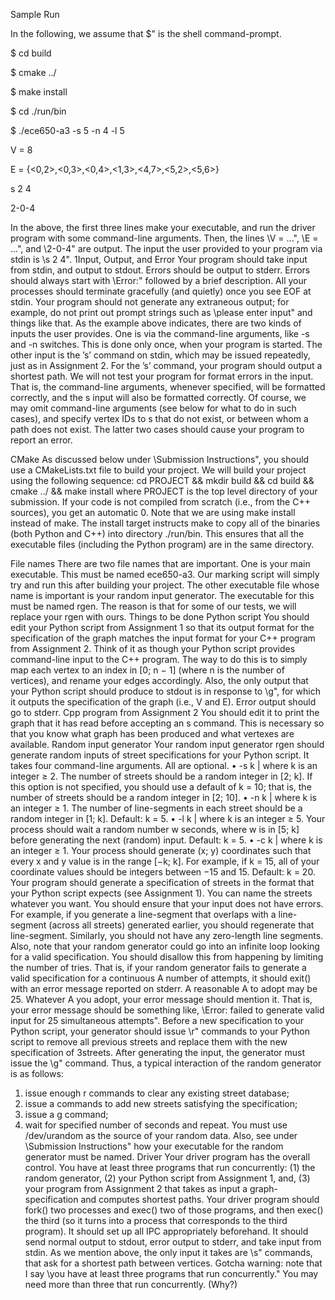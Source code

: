 Sample Run

In the following, we assume that \$" is the shell command-prompt.

$ cd build

$ cmake ../

$ make install

$ cd ./run/bin

$ ./ece650-a3 -s 5 -n 4 -l 5

V = 8

E = {<0,2>,<0,3>,<0,4>,<1,3>,<4,7>,<5,2>,<5,6>}

s 2 4

2-0-4

In the above, the first three lines make your executable, and run the driver program with some
command-line arguments. Then, the lines \V = ...", \E = ...", and \2-0-4" are output. The
input the user provided to your program via stdin is \s 2 4".
1Input, Output, and Error
Your program should take input from stdin, and output to stdout. Errors should be output to stderr.
Errors should always start with \Error:" followed by a brief description. All your processes should
terminate gracefully (and quietly) once you see EOF at stdin. Your program should not generate any
extraneous output; for example, do not print out prompt strings such as \please enter input"
and things like that.
As the example above indicates, there are two kinds of inputs the user provides. One is via the
command-line arguments, like -s and -n switches. This is done only once, when your program is
started. The other input is the ’s’ command on stdin, which may be issued repeatedly, just as in
Assignment 2. For the ’s’ command, your program should output a shortest path.
We will not test your program for format errors in the input. That is, the command-line
arguments, whenever specified, will be formatted correctly, and the s input will also be formatted
correctly. Of course, we may omit command-line arguments (see below for what to do in such cases),
and specify vertex IDs to s that do not exist, or between whom a path does not exist. The latter
two cases should cause your program to report an error.

CMake
As discussed below under \Submission Instructions", you should use a CMakeLists.txt file to build
your project. We will build your project using the following sequence:
cd PROJECT && mkdir build && cd build && cmake ../ && make install
where PROJECT is the top level directory of your submission. If your code is not compiled from
scratch (i.e., from the C++ sources), you get an automatic 0.
Note that we are using make install instead of make. The install target instructs make to
copy all of the binaries (both Python and C++) into directory ./run/bin. This ensures that all
the executable files (including the Python program) are in the same directory.

File names
There are two file names that are important. One is your main executable. This must be named
ece650-a3. Our marking script will simply try and run this after building your project. The other
executable file whose name is important is your random input generator. The executable for this
must be named rgen. The reason is that for some of our tests, we will replace your rgen with ours.
Things to be done
Python script
You should edit your Python script from Assignment 1 so that its output format for the specification
of the graph matches the input format for your C++ program from Assignment 2. Think of it as
though your Python script provides command-line input to the C++ program. The way to do
this is to simply map each vertex to an index in [0; n − 1] (where n is the number of vertices), and
rename your edges accordingly.
Also, the only output that your Python script should produce to stdout is in response to \g",
for which it outputs the specification of the graph (i.e., V and E). Error output should go to stderr.
Cpp program from Assignment 2
You should edit it to print the graph that it has read before accepting an s command. This is
necessary so that you know what graph has been produced and what vertexes are available.
Random input generator
Your random input generator rgen should generate random inputs of street specifications for your
Python script. It takes four command-line arguments. All are optional.
• -s k | where k is an integer ≥ 2. The number of streets should be a random integer in [2; k].
If this option is not specified, you should use a default of k = 10; that is, the number of streets
should be a random integer in [2; 10].
• -n k | where k is an integer ≥ 1. The number of line-segments in each street should be a
random integer in [1; k]. Default: k = 5.
• -l k | where k is an integer ≥ 5. Your process should wait a random number w seconds,
where w is in [5; k] before generating the next (random) input. Default: k = 5.
• -c k | where k is an integer ≥ 1. Your process should generate (x; y) coordinates such that
every x and y value is in the range [−k; k]. For example, if k = 15, all of your coordinate values
should be integers between −15 and 15. Default: k = 20.
Your program should generate a specification of streets in the format that your Python script
expects (see Assignment 1). You can name the streets whatever you want. You should ensure
that your input does not have errors. For example, if you generate a line-segment that overlaps
with a line-segment (across all streets) generated earlier, you should regenerate that line-segment.
Similarly, you should not have any zero-length line segments.
Also, note that your random generator could go into an infinite loop looking for a valid specification. You should disallow this from happening by limiting the number of tries. That is, if your random generator fails to generate a valid specification for a continuous A number of attempts, it should
exit() with an error message reported on stderr. A reasonable A to adopt may be 25. Whatever A
you adopt, your error message should mention it. That is, your error message should be something
like, \Error: failed to generate valid input for 25 simultaneous attempts".
Before a new specification to your Python script, your generator should issue \r" commands to
your Python script to remove all previous streets and replace them with the new specification of
3streets.
After generating the input, the generator must issue the \g" command.
Thus, a typical interaction of the random generator is as follows:
1. issue enough r commands to clear any existing street database;
2. issue a commands to add new streets satisfying the specification;
3. issue a g command;
4. wait for specified number of seconds and repeat.
You must use /dev/urandom as the source of your random data. Also, see under \Submission
Instructions" how your executable for the random generator must be named.
Driver
Your driver program has the overall control. You have at least three programs that run concurrently:
(1) the random generator, (2) your Python script from Assignment 1, and, (3) your program from
Assignment 2 that takes as input a graph-specification and computes shortest paths. Your driver
program should fork() two processes and exec() two of those programs, and then exec() the
third (so it turns into a process that corresponds to the third program). It should set up all IPC
appropriately beforehand.
It should send normal output to stdout, error output to stderr, and take input from stdin. As
we mention above, the only input it takes are \s" commands, that ask for a shortest path between
vertices.
Gotcha warning: note that I say \you have at least three programs that run concurrently." You
may need more than three that run concurrently. (Why?)